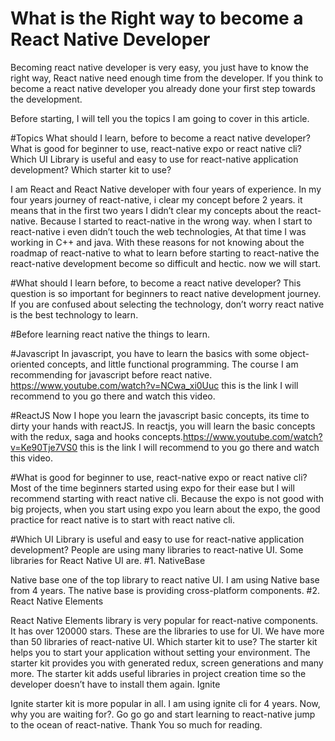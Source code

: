 # What is the Right way to become a React Native Developer

Becoming react native developer is very easy, you just have to know the right way, React native need enough time from the developer. If you think to become a react native developer you already done your first step towards the development.

Before starting, I will tell you the topics I am going to cover in this article.

#Topics
What should I learn, before to become a react native developer?
What is good for beginner to use, react-native expo or react native cli?
Which UI Library is useful and easy to use for react-native application development?
Which starter kit to use?

I am React and React Native developer with four years of experience. In my four years journey of react-native, i clear my concept before 2 years. it means that in the first two years I didn’t clear my concepts about the react-native.
Because I started to react-native in the wrong way. when I start to react-native i even didn’t touch the web technologies, At that time I was working in C++ and java.
With these reasons for not knowing about the roadmap of react-native to what to learn before starting to react-native the react-native development become so difficult and hectic. now we will start.

#What should I learn before, to become a react native developer?
This question is so important for beginners to react native development journey. If you are confused about selecting the technology, don’t worry react native is the best technology to learn.

#Before learning react native the things to learn.

#Javascript
In javascript, you have to learn the basics with some object-oriented concepts, and little functional programming. The course I am recommending for javascript before react native. https://www.youtube.com/watch?v=NCwa_xi0Uuc this is the link I will recommend to you go there and watch this video.

#ReactJS
Now I hope you learn the javascript basic concepts, its time to dirty your hands with reactJS. In reactjs, you will learn the basic concepts with the redux, saga and hooks concepts.https://www.youtube.com/watch?v=Ke90Tje7VS0 this is the link I will recommend to you go there and watch this video.

#What is good for beginner to use, react-native expo or react native cli?
Most of the time beginners started using expo for their ease but I will recommend starting with react native cli. Because the expo is not good with big projects, when you start using expo you learn about the expo, the good practice for react native is to start with react native cli.

#Which UI Library is useful and easy to use for react-native application development?
People are using many libraries to react-native UI. Some libraries for React Native UI are.
#1. NativeBase

Native base one of the top library to react native UI. I am using Native base from 4 years. The native base is providing cross-platform components.
#2. React Native Elements

React Native Elements library is very popular for react-native components. It has over 120000 stars.
These are the libraries to use for UI. We have more than 50 libraries of react-native UI.
Which starter kit to use?
The starter kit helps you to start your application without setting your environment. The starter kit provides you with generated redux, screen generations and many more. The starter kit adds useful libraries in project creation time so the developer doesn’t have to install them again.
Ignite

Ignite starter kit is more popular in all. I am using ignite cli for 4 years.
Now, why you are waiting for?. Go go go and start learning to react-native jump to the ocean of react-native.
Thank You so much for reading.
